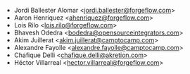 - Jordi Ballester Alomar \<<jordi.ballester@forgeflow.com>\>
- Aaron Henriquez \<<ahenriquez@forgeflow.com>\>
- Lois Rilo \<<lois.rilo@forgeflow.com>\>
- Bhavesh Odedra \<<bodedra@opensourceintegrators.com>\>
- Akim Juillerat \<<akim.juillerat@camptocamp.com>\>
- Alexandre Fayolle \<<alexandre.fayolle@camptocamp.com>\>
- Chafique Delli \<<chafique.delli@akretion.com>\>
- Héctor Villarreal \<<hector.villarreal@forgeflow.com>\>
